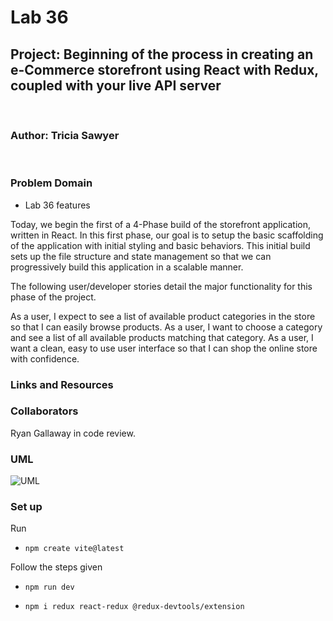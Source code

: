 # Lab 36

## Project: Beginning of the process in creating an e-Commerce storefront using React with Redux, coupled with your live API server

</br>

### Author: Tricia Sawyer

</br>

### Problem Domain

- Lab 36 features

Today, we begin the first of a 4-Phase build of the storefront application, written in React. In this first phase, our goal is to setup the basic scaffolding of the application with initial styling and basic behaviors. This initial build sets up the file structure and state management so that we can progressively build this application in a scalable manner.

The following user/developer stories detail the major functionality for this phase of the project.

As a user, I expect to see a list of available product categories in the store so that I can easily browse products.
As a user, I want to choose a category and see a list of all available products matching that category.
As a user, I want a clean, easy to use user interface so that I can shop the online store with confidence.

### Links and Resources

### Collaborators

Ryan Gallaway in code review.

### UML

![UML](./assets/)

### Set up

Run

- `npm create vite@latest`

Follow the steps given

- `npm run dev`

- `npm i redux react-redux @redux-devtools/extension`
